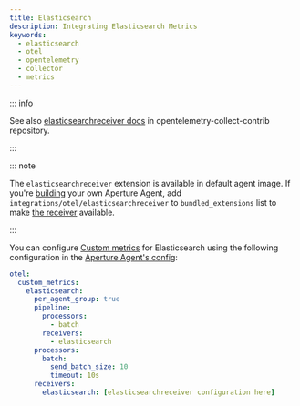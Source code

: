 ```yaml
---
title: Elasticsearch
description: Integrating Elasticsearch Metrics
keywords:
  - elasticsearch
  - otel
  - opentelemetry
  - collector
  - metrics
---
```


::: info

See also [elasticsearchreceiver docs][receiver] in opentelemetry-collect-contrib repository.

:::

::: note

The `elasticsearchreceiver` extension is available in default agent image. If you're [building][build] your own Aperture Agent, add `integrations/otel/elasticsearchreceiver` to `bundled_extensions` list to make [the receiver][receiver] available.

:::

You can configure [Custom metrics][custom-metrics] for Elasticsearch using the
following configuration in the [Aperture Agent's config][agent-config]:

```yaml
otel:
  custom_metrics:
    elasticsearch:
      per_agent_group: true
      pipeline:
        processors:
          - batch
        receivers:
          - elasticsearch
      processors:
        batch:
          send_batch_size: 10
          timeout: 10s
      receivers:
        elasticsearch: [elasticsearchreceiver configuration here]
```

[build]: /reference/aperturectl/build/agent/agent.md
[receiver]:
  https://github.com/open-telemetry/opentelemetry-collector-contrib/tree/main/receiver/elasticsearchreceiver
[custom-metrics]: /reference/configuration/agent.md#custom-metrics-config
[agent-config]: /reference/configuration/agent.md#agent-o-t-e-l-config
